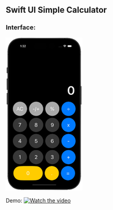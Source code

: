 ## Swift UI Simple Calculator
### Interface:
<img src="calculator.png" alt="Interface" height="400"/>

Demo:
[![Watch the video]()](https://github.com/bISHAL-2001/SWIFT_UI-Calculator/assets/81809899/eb000ded-2c58-480d-a419-4b331c8bd134)




